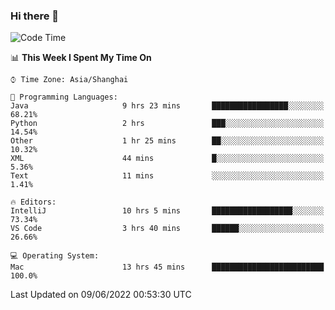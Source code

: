 ### Hi there 👋


<!--START_SECTION:waka-->
![Code Time](http://img.shields.io/badge/Code%20Time-0%20secs-blue)

📊 **This Week I Spent My Time On** 

```text
⌚︎ Time Zone: Asia/Shanghai

💬 Programming Languages: 
Java                     9 hrs 23 mins       █████████████████░░░░░░░░   68.21% 
Python                   2 hrs               ███░░░░░░░░░░░░░░░░░░░░░░   14.54% 
Other                    1 hr 25 mins        ██░░░░░░░░░░░░░░░░░░░░░░░   10.32% 
XML                      44 mins             █░░░░░░░░░░░░░░░░░░░░░░░░   5.36% 
Text                     11 mins             ░░░░░░░░░░░░░░░░░░░░░░░░░   1.41%

🔥 Editors: 
IntelliJ                 10 hrs 5 mins       ██████████████████░░░░░░░   73.34% 
VS Code                  3 hrs 40 mins       ██████░░░░░░░░░░░░░░░░░░░   26.66%

💻 Operating System: 
Mac                      13 hrs 45 mins      █████████████████████████   100.0%

```


 Last Updated on 09/06/2022 00:53:30 UTC
<!--END_SECTION:waka-->

<!--
**SillyPasty/SillyPasty** is a ✨ _special_ ✨ repository because its `README.md` (this file) appears on your GitHub profile.

Here are some ideas to get you started:

- 🔭 I’m currently working on ...
- 🌱 I’m currently learning ...
- 👯 I’m looking to collaborate on ...
- 🤔 I’m looking for help with ...
- 💬 Ask me about ...
- 📫 How to reach me: ...
- 😄 Pronouns: ...
- ⚡ Fun fact: ...
-->


